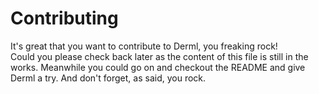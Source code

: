# Contributing
It's great that you want to contribute to Derml, you freaking rock!  
Could you please check back later as the content of this file is still in the works.
Meanwhile you could go on and checkout the README and give Derml a try. And don't
forget, as said, you rock.